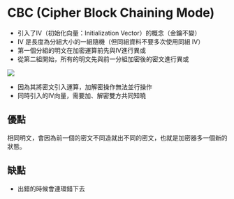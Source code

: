 # CBC (Cipher Block Chaining Mode)
- 引入了IV（初始化向量：Initialization Vector）的概念（金鑰不變）
- IV 是長度為分組大小的一組隨機（但同組資料不要多次使用同組 IV）
- 第一個分組的明文在加密運算前先與IV進行異或
- 從第二組開始，所有的明文先與前一分組加密後的密文進行異或

![](https://i.imgur.com/5Hn8Bif.png)


- 因為其將密文引入運算，加解密操作無法並行操作
- 同時引入的IV向量，需要加、解密雙方共同知曉

## 優點
相同明文，會因為前一個的密文不同造就出不同的密文，也就是加密器多一個新的狀態。

## 缺點
- 出錯的時候會連環錯下去